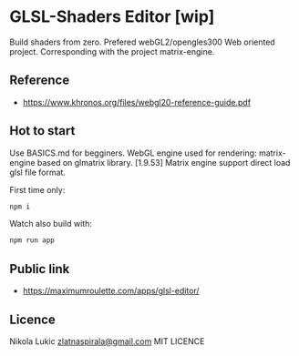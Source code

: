 # GLSL-Shaders Editor [wip]
Build shaders from zero. Prefered webGL2/opengles300
Web oriented project.
Corresponding with the project matrix-engine.

## Reference
 - https://www.khronos.org/files/webgl20-reference-guide.pdf

## Hot to start
Use BASICS.md for begginers.
WebGL engine used for rendering: matrix-engine based on glmatrix library.
[1.9.53] Matrix engine support direct load glsl file format.

First time only:
```js
npm i
```

Watch also build with:
```js
npm run app
```

## Public link
 - https://maximumroulette.com/apps/glsl-editor/

## Licence
 Nikola Lukic zlatnaspirala@gmail.com
 MIT LICENCE
